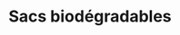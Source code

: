 ---
title: Sacs biodégradables
description: "Performance Plastics Ltd est le leader dans la production de sacs en plastique biodégradables à Maurice. Nous fabriquons des sacs en plastique 100% biodégradable depuis 2016."
excludeFromCategory: true
products:
  - title: S3M PLAIN
    subtitle: Sacs bretelles
    specs:
      - "Dimension: 14 x 16 pouces"
      - "Soufflets: 2 x 2.25 pouces"
      - "Épaisseur: 20 microns"
  - title: S PLAIN
    subtitle: Sacs bretelles
    specs:
      - "Dimension: 15 x 17 pouces"
      - "Soufflets: 2 x 2.5 pouces"
      - "Épaisseur: 20 microns"
  - title: XL19 PLAIN
    subtitle: Sacs bretelles
    specs:
      - "Dimension: 17.5 x 19 pouces"
      - "Soufflets: 2 x 3 pouces"
      - "Épaisseur: 25 microns"
  - title: 3XL PLAIN
    subtitle: Sacs bretelles
    specs:
      - "Dimension: 27 x 25 pouces"
      - "Soufflets: 2 x 5.5 pouces"
      - "Épaisseur: 20 microns"
  - title: 10*14
    subtitle: Sacs à poignée découpée
    specs:
      - "Dimension: 10 x 14 pouces"
      - "Épaisseur: 60 microns"
  - title: 15*20
    subtitle: Sacs à poignée découpée
    specs:
      - "Dimension: 15 x 20 pouces"
      - "Épaisseur: 70 microns"
  - title: 9*12
    subtitle: Sacs en rouleaux
    specs:
      - "Dimension: 9 x 12 pouces"
      - "Épaisseur: 14 microns"
      - "Par rouleau: 500pcs"
  - title: 28*42.5
    subtitle: Sacs en rouleaux
    specs:
      - "Dimension: 28 x 42.5 cms"
      - "Épaisseur: 14 microns"
      - "Par rouleau: 200pcs, 500pcs"
---